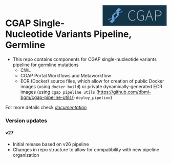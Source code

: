<img src="https://github.com/dbmi-bgm/cgap-pipeline/blob/master/docs/images/cgap_logo.png" width="200" align="right">

# CGAP Single-Nucleotide Variants Pipeline, Germline

* This repo contains components for CGAP single-nucleotide variants pipeline for germline mutations
  * CWL
  * CGAP Portal Workflows and Metaworkflow
  * ECR (Docker) source files, which allow for creation of public Docker images (using `docker build`) or private dynamically-generated ECR images (using `cgap pipeline utils` (https://github.com/dbmi-bgm/cgap-pipeline-utils/) `deploy_pipeline`)

For more details check [*documentation*](https://cgap-pipeline-master.readthedocs.io/en/latest/Pipelines/Downstream/SNV_germline/index-SNV_germline.html "SNV germline documentation")

### Version updates

#### v27

* Initial release based on v26 pipeline
* Changes in repo structure to allow for compatibility with new pipeline organization
